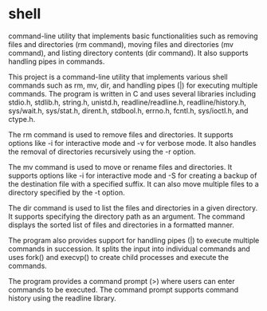 # shell
command-line utility that implements basic functionalities such as removing files and directories (rm command), moving files and directories (mv command), and listing directory contents (dir command). It also supports handling pipes in commands.

This project is a command-line utility that implements various shell commands such as rm, mv, dir, and handling pipes (|) for executing multiple commands. The program is written in C and uses several libraries including stdio.h, stdlib.h, string.h, unistd.h, readline/readline.h, readline/history.h, sys/wait.h, sys/stat.h, dirent.h, stdbool.h, errno.h, fcntl.h, sys/ioctl.h, and ctype.h.

The rm command is used to remove files and directories. It supports options like -i for interactive mode and -v for verbose mode. It also handles the removal of directories recursively using the -r option.

The mv command is used to move or rename files and directories. It supports options like -i for interactive mode and -S for creating a backup of the destination file with a specified suffix. It can also move multiple files to a directory specified by the -t option.

The dir command is used to list the files and directories in a given directory. It supports specifying the directory path as an argument. The command displays the sorted list of files and directories in a formatted manner.

The program also provides support for handling pipes (|) to execute multiple commands in succession. It splits the input into individual commands and uses fork() and execvp() to create child processes and execute the commands.

The program provides a command prompt (>) where users can enter commands to be executed. The command prompt supports command history using the readline library.
